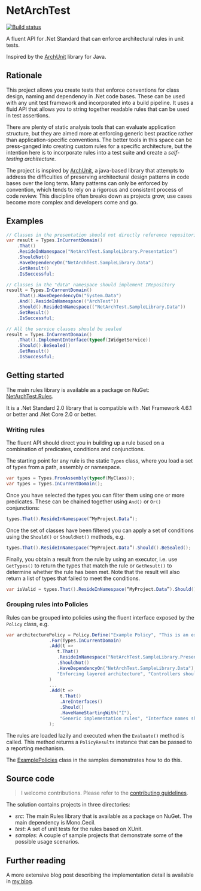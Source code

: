 ﻿# NetArchTest

[![Build status](https://dev.azure.com/ben-morris-uk/Open-Source/_apis/build/status/NetArchTest-CI-Build)](https://dev.azure.com/ben-morris-uk/Open-Source/_build/latest?definitionId=2)

A fluent API for .Net Standard that can enforce architectural rules in unit tests. 

Inspired by the [ArchUnit](https://www.archunit.org/) library for Java.

## Rationale

This project allows you create tests that enforce conventions for class design, naming and dependency in .Net code bases. These can be used with any unit test framework and incorporated into a build pipeline. It uses a fluid API that allows you to string together readable rules that can be used in test assertions.

There are plenty of static analysis tools that can evaluate application structure, but they are aimed more at enforcing generic best practice rather than application-specific conventions. The better tools in this space can be press-ganged into creating custom rules for a specific architecture, but the intention here is to incorporate rules into a test suite and create a *self-testing architecture*.

The project is inspired by [ArchUnit](https://www.archunit.org/), a java-based library that attempts to address the difficulties of preserving architectural design patterns in code bases over the long term. Many patterns can only be enforced by convention, which tends to rely on a rigorous and consistent process of code review. This discipline often breaks down as projects grow, use cases become more complex and developers come and go. 

## Examples

```csharp
// Classes in the presentation should not directly reference repositories
var result = Types.InCurrentDomain()
    .That()
    .ResideInNamespace("NetArchTest.SampleLibrary.Presentation")
    .ShouldNot()
    .HaveDependencyOn("NetArchTest.SampleLibrary.Data")
    .GetResult()
    .IsSuccessful;

// Classes in the "data" namespace should implement IRepository
result = Types.InCurrentDomain()
    .That().HaveDependencyOn("System.Data")
    .And().ResideInNamespace(("ArchTest"))
    .Should().ResideInNamespace(("NetArchTest.SampleLibrary.Data"))
    .GetResult()
    .IsSuccessful;

// All the service classes should be sealed
result = Types.InCurrentDomain()
    .That().ImplementInterface(typeof(IWidgetService))
    .Should().BeSealed()
    .GetResult()
    .IsSuccessful;
```

## Getting started

The main rules library is available as a package on NuGet: [NetArchTest.Rules](https://www.nuget.org/packages/NetArchTest.Rules/).

It is a .Net Standard 2.0 library that is compatible with .Net Framework 4.6.1 or better and .Net Core 2.0 or better.

### Writing rules

The fluent API should direct you in building up a rule based on a combination of predicates, conditions and conjunctions. 

The starting point for any rule is the static `Types` class, where you load a set of types from a path, assembly or namespace.

```csharp
var types = Types.FromAssembly(typeof(MyClass));
var types = Types.InCurrentDomain();
```
Once you have selected the types you can filter them using one or more predicates. These can be chained together using `And()` or `Or()` conjunctions:
```csharp
types.That().ResideInNamespace(“MyProject.Data”);
```
Once the set of classes have been filtered you can apply a set of conditions using the `Should()` or `ShouldNot()` methods, e.g.
```csharp
types.That().ResideInNamespace(“MyProject.Data”).Should().BeSealed();
```
Finally, you obtain a result from the rule by using an executor, i.e. use `GetTypes()` to return the types that match the rule or `GetResult()` to determine whether the rule has been met. Note that the result will also return a list of types that failed to meet the conditions.
```csharp
var isValid = types.That().ResideInNamespace(“MyProject.Data”).Should().BeSealed().GetResult().IsSuccessful;
```

### Grouping rules into Policies

Rules can be grouped into policies using the fluent interface exposed by the `Policy` class, e.g. 

```csharp
var architecturePolicy = Policy.Define("Example Policy", "This is an example policy")
                .For(Types.InCurrentDomain)
                .Add(t =>
                   t.That()
                   .ResideInNamespace("NetArchTest.SampleLibrary.Presentation")
                   .ShouldNot()
                   .HaveDependencyOn("NetArchTest.SampleLibrary.Data"),
                   "Enforcing layered architecture", "Controllers should not directly reference repositories"
                )
                ...
                .Add(t =>
                    t.That()
                    .AreInterfaces()
                    .Should()
                    .HaveNameStartingWith("I"),
                    "Generic implementation rules", "Interface names should start with an 'I'"
                );

```
The rules are loaded lazily and executed when the `Evaluate()` method is called. This method returns a `PolicyResults` instance that can be passed to a reporting mechanism.

The [ExamplePolicies](https://github.com/BenMorris/NetArchTest/blob/master/samples/NetArchTest.SampleRules/ExamplePolicies.cs) class in the samples demonstrates how to do this.

## Source code

> I welcome contributions. Please refer to the [contributing guidelines](CONTRIBUTING.md).

The solution contains projects in three directories:

 - *src*: The main Rules library that is available as a package on NuGet. The main dependency is Mono.Cecil.
 - *test*: A set of unit tests for the rules based on XUnit.
 - *samples*: A couple of sample projects that demonstrate some of the possible usage scenarios.

## Further reading

A more extensive blog post describing the implementation detail is available in [my blog](https://www.ben-morris.com/writing-archunit-style-tests-for-net-and-c-for-self-testing-architectures).